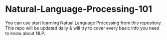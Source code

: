 # Natural-Language-Processing-101

You can use start learning Natual Language Processing from this repository. This repo will be updated daily & will try to cover every basic info you need to know about NLP.
